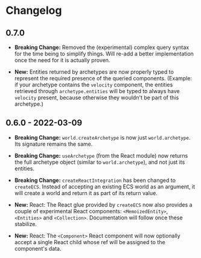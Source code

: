 # Changelog

## 0.7.0

- **Breaking Change:** Removed the (experimental) complex query syntax for the time being to simplify things. Will re-add a better implementation once the need for it is actually proven.

- **New:** Entities returned by archetypes are now properly typed to represent the required presence of the queried components. (Example: if your archetype contains the `velocity` component, the entities retrieved through `archetype.entities` will be typed to always have `velocity` present, because otherwise they wouldn't be part of this archetype.)

## 0.6.0 - 2022-03-09

- **Breaking Change:** `world.createArchetype` is now just `world.archetype`. Its signature remains the same.
- **Breaking Change:** `useArchetype` (from the React module) now returns the full archetype object (similar to `world.archetype`), and not just its entities.
- **Breaking Change:** `createReactIntegration` has been changed to `createECS`. Instead of accepting an existing ECS world as an argument, it will create a world and return it as part of its return value.

- **New:** React: The React glue provided by `createECS` now also provides a couple of experimental React components: `<MemoizedEntity>`, `<Entities>` and `<Collection>`. Documentation will follow once these stabilize.
- **New:** React: The `<Component>` React component will now optionally accept a single React child whose ref will be assigned to the component's data.
